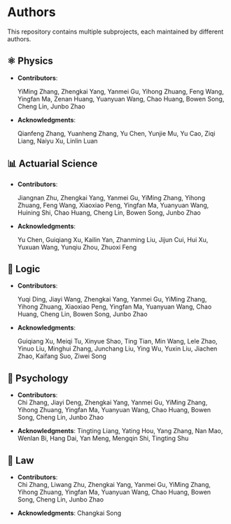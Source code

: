 # Authors

This repository contains multiple subprojects, each maintained by different authors.


## ⚛️ Physics
- **Contributors**:  

  YiMing Zhang, Zhengkai Yang, Yanmei Gu, Yihong Zhuang, Feng Wang, Yingfan Ma, Zenan Huang, Yuanyuan Wang, Chao Huang, Bowen Song, Cheng Lin, Junbo Zhao

- **Acknowledgments**: 

  Qianfeng Zhang, Yuanheng Zhang, Yu Chen, Yunjie Mu, Yu Cao, Ziqi Liang, Naiyu Xu, Linlin Luan

## 📊 Actuarial Science
- **Contributors**:  

  Jiangnan Zhu, Zhengkai Yang, Yanmei Gu, YiMing Zhang, Yihong Zhuang, Feng Wang, Xiaoxiao Peng, Yingfan Ma, Yuanyuan Wang, Huining Shi, Chao Huang, Cheng Lin, Bowen Song, Junbo Zhao

- **Acknowledgments**: 

  Yu Chen, Guiqiang Xu, Kailin Yan, Zhanming Liu, Jijun Cui, Hui Xu, Yuxuan Wang, Yunqiu Zhou, Zhuoxi Feng

## 🧠 Logic
- **Contributors**:  

  Yuqi Ding, Jiayi Wang, Zhengkai Yang, Yanmei Gu, YiMing Zhang, Yihong Zhuang, Xiaoxiao Peng, Yingfan Ma, Yuanyuan Wang, Chao Huang, Cheng Lin, Bowen Song, Junbo Zhao

- **Acknowledgments**: 

   Guiqiang Xu, Meiqi Tu, Xinyue Shao, Ting Tian, Min Wang, Lele Zhao, Yinuo Liu, Minghui Zhang, Junchang Liu, Ying Wu, Yuxin Liu, Jiachen Zhao, Kaifang Suo, Ziwei Song


## 💞 Psychology
- **Contributors**:  
  Chi Zhang, Jiayi Deng, Zhengkai Yang, Yanmei Gu, YiMing Zhang, Yihong Zhuang, Yingfan Ma, Yuanyuan Wang, Chao Huang, Bowen Song, Cheng Lin, Junbo Zhao  
  
- **Acknowledgments**: 
  Tingting Liang, Yating Hou, Yang Zhang, Nan Mao, Wenlan Bi, Hang Dai, Yan Meng, Mengqin Shi, Tingting Shu

## 📖 Law
- **Contributors**:  
  Chi Zhang, Liwang Zhu, Zhengkai Yang, Yanmei Gu, YiMing Zhang, Yihong Zhuang, Yingfan Ma, Yuanyuan Wang, Chao Huang, Bowen Song, Cheng Lin, Junbo Zhao  
  
- **Acknowledgments**: 
  Changkai Song
